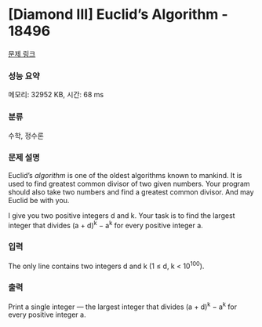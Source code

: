 # [Diamond III] Euclid’s Algorithm - 18496 

[문제 링크](https://www.acmicpc.net/problem/18496) 

### 성능 요약

메모리: 32952 KB, 시간: 68 ms

### 분류

수학, 정수론

### 문제 설명

<p>Euclid’s <em>algorithm</em> is one of the oldest algorithms known to mankind. It is used to find greatest common divisor of two given numbers. Your program should also take two numbers and find a greatest common divisor. And may Euclid be with you.</p>

<p>I give you two positive integers d and k. Your task is to find the largest integer that divides (a + d)<sup>k</sup> − a<sup>k</sup> for every positive integer a.</p>

### 입력 

 <p>The only line contains two integers d and k (1 ≤ d, k < 10<sup>100</sup>).</p>

### 출력 

 <p>Print a single integer — the largest integer that divides (a + d)<sup>k</sup> − a<sup>k</sup> for every positive integer a.</p>

